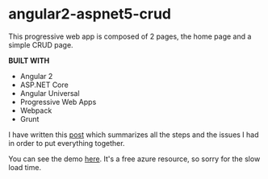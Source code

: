 # angular2-aspnet5-crud

This progressive web app is composed of 2 pages, the home page and a simple CRUD page.

**BUILT WITH**

 - Angular 2
 - ASP.NET Core
 - Angular Universal
 - Progressive Web Apps
 - Webpack
 - Grunt


I have written this [post](http://manuelreina.github.io/angular-universal-asp-net-core-pwa/) which summarizes all the steps and the issues I had in order to put everything together.

You can see the demo [here](https://angularuniversal-vnext.azurewebsites.net/). It's a free azure resource, so sorry for the slow load time.
